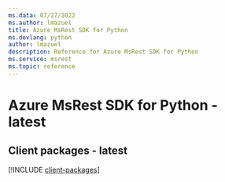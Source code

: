 ```yaml
---
ms.data: 07/27/2022
ms.author: lmazuel
title: Azure MsRest SDK for Python
ms.devlang: python
author: lmazuel
description: Reference for Azure MsRest SDK for Python
ms.service: msrest
ms.topic: reference
---
```

# Azure MsRest SDK for Python - latest

## Client packages - latest
[!INCLUDE [client-packages](msrest-client-index.md)]